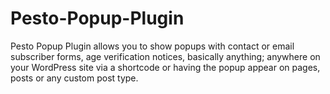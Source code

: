 # Pesto-Popup-Plugin
Pesto Popup Plugin allows you to show popups with contact or email subscriber forms, age verification notices, basically anything; anywhere on your WordPress site via a shortcode or having the popup appear on pages, posts or any custom post type.
